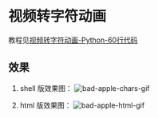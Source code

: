 # 视频转字符动画

教程见[视频转字符动画-Python-60行代码](http://www.cnblogs.com/kirito-c/p/5971988.html)

## 效果

1. shell 版效果图：
![bad-apple-chars-gif](./gif/bad-apple-chars.gif)

2.  html 版效果图：
![bad-apple-html-gif](./gif/bad-apple-html.gif)

